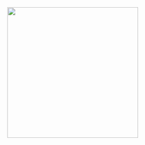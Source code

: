 

<img src="https://github.com/user-attachments/assets/127c0c32-83d6-48a9-9d88-b84d7a947be9" width="300">

